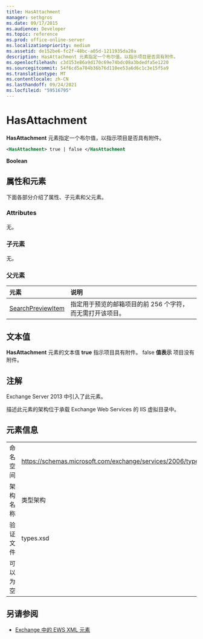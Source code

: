 ```yaml
---
title: HasAttachment
manager: sethgros
ms.date: 09/17/2015
ms.audience: Developer
ms.topic: reference
ms.prod: office-online-server
ms.localizationpriority: medium
ms.assetid: de152be6-fc2f-48bc-a05d-1211935da20a
description: HasAttachment 元素指定一个布尔值，以指示项目是否具有附件。
ms.openlocfilehash: c3d153e86a9d170c69e74bdc08a3bdedfa5e1220
ms.sourcegitcommit: 54f6cd5a704b36b76d110ee53a6d6c1c3e15f5a9
ms.translationtype: MT
ms.contentlocale: zh-CN
ms.lasthandoff: 09/24/2021
ms.locfileid: "59516795"
---
```

# <a name="hasattachment"></a>HasAttachment

**HasAttachment** 元素指定一个布尔值，以指示项目是否具有附件。 
  
```XML
<HasAttachment> true | false </HasAttachment
```

 **Boolean**
## <a name="attributes-and-elements"></a>属性和元素

下面各部分介绍了属性、子元素和父元素。
  
### <a name="attributes"></a>Attributes

无。
  
### <a name="child-elements"></a>子元素

无。
  
### <a name="parent-elements"></a>父元素

|**元素**|**说明**|
|:-----|:-----|
|[SearchPreviewItem](searchpreviewitem.md) <br/> |指定用于预览的邮箱项目的前 256 个字符，而无需打开该项目。  <br/> |
   
## <a name="text-value"></a>文本值

**HasAttachment** 元素的文本值 **true** 指示项目具有附件。 false **值表示** 项目没有附件。 
  
## <a name="remarks"></a>注解

Exchange Server 2013 中引入了此元素。
  
描述此元素的架构位于承载 Exchange Web Services 的 IIS 虚拟目录中。
  
## <a name="element-information"></a>元素信息

|||
|:-----|:-----|
|命名空间  <br/> |https://schemas.microsoft.com/exchange/services/2006/types  <br/> |
|架构名称  <br/> |类型架构  <br/> |
|验证文件  <br/> |types.xsd  <br/> |
|可以为空  <br/> ||
   
## <a name="see-also"></a>另请参阅



- [Exchange 中的 EWS XML 元素](ews-xml-elements-in-exchange.md)

